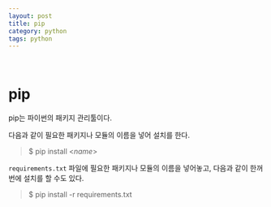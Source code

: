 ```yaml
---
layout: post
title: pip
category: python
tags: python
---
```


&nbsp;

# pip

pip는 파이썬의 패키지 관리툴이다.

다음과 같이 필요한 패키지나 모듈의 이름을 넣어 설치를 한다.

> $ pip install \<*name*\>

`requirements.txt` 파일에 필요한 패키지나 모듈의 이름을 넣어놓고, 다음과 같이 한꺼번에 설치를 할 수도 있다.

> $ pip install -r requirements.txt

